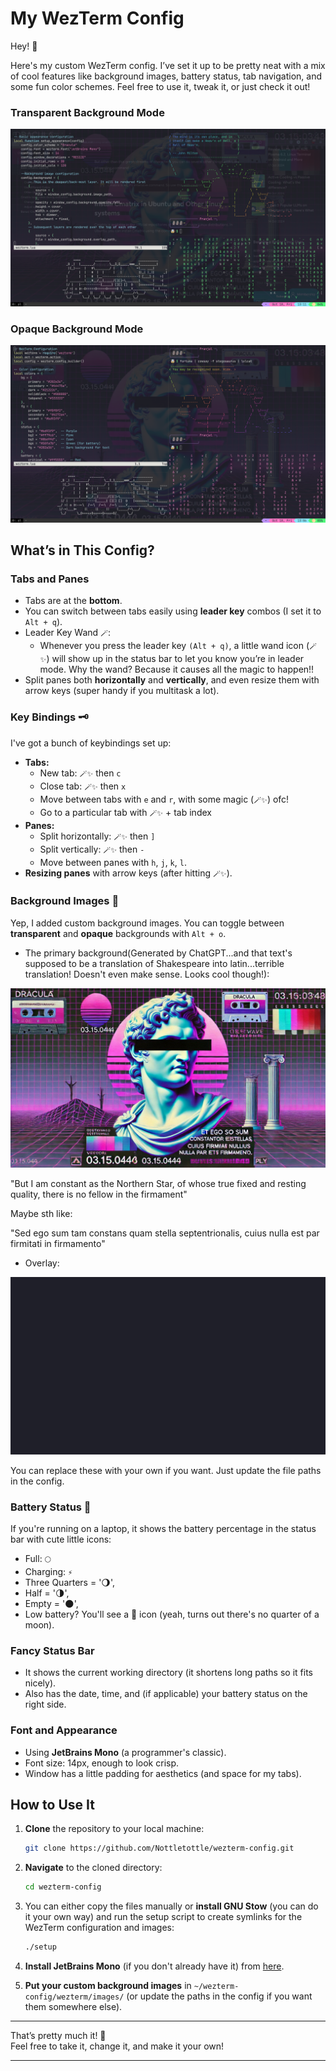 # My WezTerm Config

Hey! 👋

Here's my custom WezTerm config. I’ve set it up to be pretty neat with a mix of cool features like background images, battery status, tab navigation, and some fun color schemes. Feel free to use it, tweak it, or just check it out!

### Transparent Background Mode

![Transparent Mode](./wezterm/images/wezterm-screenshot-2.png)

### Opaque Background Mode

![Opaque Mode](./wezterm/images/wezterm-screenshot-1.png)

## What’s in This Config?

### Tabs and Panes

- Tabs are at the **bottom**.
- You can switch between tabs easily using **leader key** combos (I set it to `Alt + q`).
- Leader Key Wand `🪄`:
    - Whenever you press the leader key `(Alt + q)`, a little wand icon (`🪄✨`) will show up in the status bar to let you know you’re in leader mode. Why the wand? Because it causes all the magic to happen!!
- Split panes both **horizontally** and **vertically**, and even resize them with arrow keys (super handy if you multitask a lot).

### Key Bindings 🗝️

I've got a bunch of keybindings set up:
- **Tabs:**
  - New tab: `🪄✨` then `c`
  - Close tab: `🪄✨` then `x`
  - Move between tabs with `e` and `r`, with some magic (`🪄✨`) ofc!
  - Go to a particular tab with `🪄✨` + tab index
- **Panes:**
  - Split horizontally: `🪄✨` then `]`
  - Split vertically: `🪄✨` then `-`
  - Move between panes with `h`, `j`, `k`, `l`.
- **Resizing panes** with arrow keys (after hitting `🪄✨`).

### Background Images 🌄

Yep, I added custom background images. You can toggle between **transparent** and **opaque** backgrounds with `Alt + o`.  
- The primary background(Generated by ChatGPT...and that text's supposed to be a translation of Shakespeare into latin...terrible translation! Doesn't even make sense. Looks cool though!):

![Background](./wezterm/images/background.jpg)

"But I am constant as the Northern Star, of whose true fixed and resting quality, there is no fellow in the firmament"

Maybe sth like:

"Sed ego sum tam constans quam stella septentrionalis, cuius nulla est par firmitati in firmamento"

- Overlay:

![Overlay](./wezterm/images/overlay.jpeg)


You can replace these with your own if you want. Just update the file paths in the config.

### Battery Status 🔋

If you're running on a laptop, it shows the battery percentage in the status bar with cute little icons:
- Full: `🌕`
- Charging: `⚡`
- Three Quarters = '🌖',
- Half = '🌗',
- Empty = '🌑',
- Low battery? You'll see a 🍕 icon (yeah, turns out there's no quarter of a moon).

### Fancy Status Bar

- It shows the current working directory (it shortens long paths so it fits nicely).
- Also has the date, time, and (if applicable) your battery status on the right side.
  
### Font and Appearance

- Using **JetBrains Mono** (a programmer's classic).
- Font size: 14px, enough to look crisp.
- Window has a little padding for aesthetics (and space for my tabs).


## How to Use It

1. **Clone** the repository to your local machine:
   ```bash
   git clone https://github.com/Nottletottle/wezterm-config.git
   ```

2. **Navigate** to the cloned directory:
   ```bash
   cd wezterm-config
   ```

3. You can either copy the files manually or **install GNU Stow** (you can do it your own way) and run the setup script to create symlinks for the WezTerm configuration and images:
   ```bash
   ./setup
   ```

4. **Install JetBrains Mono** (if you don't already have it) from [here](https://www.jetbrains.com/lp/mono/).

5. **Put your custom background images** in `~/wezterm-config/wezterm/images/` (or update the paths in the config if you want them somewhere else).

---

That’s pretty much it! 🎉  
Feel free to take it, change it, and make it your own!

---


